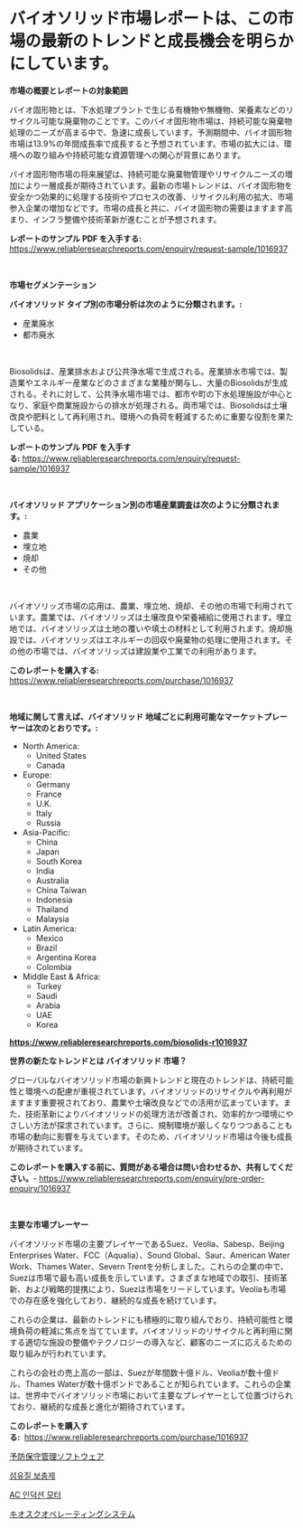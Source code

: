 <p><h1>バイオソリッド市場レポートは、この市場の最新のトレンドと成長機会を明らかにしています。</h1></p><p><strong>市場の概要とレポートの対象範囲</strong></p>
<p><p>バイオ固形物とは、下水処理プラントで生じる有機物や無機物、栄養素などのリサイクル可能な廃棄物のことです。このバイオ固形物市場は、持続可能な廃棄物処理のニーズが高まる中で、急速に成長しています。予測期間中、バイオ固形物市場は13.9%の年間成長率で成長すると予想されています。市場の拡大には、環境への取り組みや持続可能な資源管理への関心が背景にあります。</p><p>バイオ固形物市場の将来展望は、持続可能な廃棄物管理やリサイクルニーズの増加により一層成長が期待されています。最新の市場トレンドは、バイオ固形物を安全かつ効果的に処理する技術やプロセスの改善、リサイクル利用の拡大、市場参入企業の増加などです。市場の成長と共に、バイオ固形物の需要はますます高まり、インフラ整備や技術革新が進むことが予想されます。</p></p>
<p><strong>レポートのサンプル PDF を入手する:</strong> <a href="https://www.reliableresearchreports.com/enquiry/request-sample/1016937">https://www.reliableresearchreports.com/enquiry/request-sample/1016937</a></p>
<p>&nbsp;</p>
<p><strong>市場セグメンテーション</strong></p>
<p><strong>バイオソリッド タイプ別の市場分析は次のように分類されます。:</strong></p>
<p><ul><li>産業廃水</li><li>都市廃水</li></ul></p>
<p>&nbsp;</p>
<p><p>Biosolidsは、産業排水および公共浄水場で生成される。産業排水市場では、製造業やエネルギー産業などのさまざまな業種が関与し、大量のBiosolidsが生成される。それに対して、公共浄水場市場では、都市や町の下水処理施設が中心となり、家庭や商業施設からの排水が処理される。両市場では、Biosolidsは土壌改良や肥料として再利用され、環境への負荷を軽減するために重要な役割を果たしている。</p></p>
<p><strong>レポートのサンプル PDF を入手する:</strong>&nbsp;<a href="https://www.reliableresearchreports.com/enquiry/request-sample/1016937">https://www.reliableresearchreports.com/enquiry/request-sample/1016937</a></p>
<p>&nbsp;</p>
<p><strong> バイオソリッド アプリケーション別の市場産業調査は次のように分類されます。:</strong></p>
<p><ul><li>農業</li><li>埋立地</li><li>焼却</li><li>その他</li></ul></p>
<p>&nbsp;</p>
<p><p>バイオソリッズ市場の応用は、農業、埋立地、焼却、その他の市場で利用されています。農業では、バイオソリッズは土壌改良や栄養補給に使用されます。埋立地では、バイオソリッズは土地の覆いや填土の材料として利用されます。焼却施設では、バイオソリッズはエネルギーの回収や廃棄物の処理に使用されます。その他の市場では、バイオソリッズは建設業や工業での利用があります。</p></p>
<p><strong>このレポートを購入する:</strong>&nbsp; <a href="https://www.reliableresearchreports.com/purchase/1016937">https://www.reliableresearchreports.com/purchase/1016937</a></p>
<p>&nbsp;</p>
<p><strong>地域に関して言えば、バイオソリッド 地域ごとに利用可能なマーケットプレーヤーは次のとおりです。:</strong></p>
<p><ul>
    <li>
        North America:
        <ul>
            <li>United States</li>
            <li>Canada</li>
        </ul>
    </li>
    <li>
        Europe:
        <ul>
            <li>Germany</li>
            <li>France</li>
            <li>U.K.</li>
            <li>Italy</li>
            <li>Russia</li>
        </ul>
    </li>
    <li>
        Asia-Pacific:
        <ul>
            <li>China</li>
            <li>Japan</li>
            <li>South Korea</li>
            <li>India</li>
            <li>Australia</li>
            <li>China Taiwan</li>
            <li>Indonesia</li>
            <li>Thailand</li>
            <li>Malaysia</li>
        </ul>
    </li>
    <li>
        Latin America:
        <ul>
            <li>Mexico</li>
            <li>Brazil</li>
            <li>Argentina Korea</li>
            <li>Colombia</li>
        </ul>
    </li>
    <li>
        Middle East & Africa:
        <ul>
            <li>Turkey</li>
            <li>Saudi</li>
            <li>Arabia</li>
            <li>UAE</li>
            <li>Korea</li>
        </ul>
    </li>
    </ul></p>
<p><strong><a href="https://www.reliableresearchreports.com/biosolids-r1016937">https://www.reliableresearchreports.com/biosolids-r1016937</a></strong>&nbsp;</p>
<p><strong>世界の新たなトレンドとは バイオソリッド 市場？</strong></p>
<p><p>グローバルなバイオソリッド市場の新興トレンドと現在のトレンドは、持続可能性と環境への配慮が重視されています。バイオソリッドのリサイクルや再利用がますます重要視されており、農業や土壌改良などでの活用が広まっています。また、技術革新によりバイオソリッドの処理方法が改善され、効率的かつ環境にやさしい方法が探求されています。さらに、規制環境が厳しくなりつつあることも市場の動向に影響を与えています。そのため、バイオソリッド市場は今後も成長が期待されています。</p></p>
<p><strong>このレポートを購入する前に、質問がある場合は問い合わせるか、共有してください。</strong>- <a href="https://www.reliableresearchreports.com/enquiry/pre-order-enquiry/1016937">https://www.reliableresearchreports.com/enquiry/pre-order-enquiry/1016937</a></p>
<p>&nbsp;</p>
<p><strong>主要な市場プレーヤー</strong></p>
<p><p>バイオソリッド市場の主要プレイヤーであるSuez、Veolia、Sabesp、Beijing Enterprises Water、FCC（Aqualia）、Sound Global、Saur、American Water Work、Thames Water、Severn Trentを分析しました。これらの企業の中で、Suezは市場で最も高い成長を示しています。さまざまな地域での取引、技術革新、および戦略的提携により、Suezは市場をリードしています。Veoliaも市場での存在感を強化しており、継続的な成長を続けています。</p><p>これらの企業は、最新のトレンドにも積極的に取り組んでおり、持続可能性と環境負荷の軽減に焦点を当てています。バイオソリッドのリサイクルと再利用に関する適切な施設の整備やテクノロジーの導入など、顧客のニーズに応えるための取り組みが行われています。</p><p>これらの会社の売上高の一部は、Suezが年間数十億ドル、Veoliaが数十億ドル、Thames Waterが数十億ポンドであることが知られています。これらの企業は、世界中でバイオソリッド市場において主要なプレイヤーとして位置づけられており、継続的な成長と進化が期待されています。</p></p>
<p><strong>このレポートを購入する:</strong>&nbsp;&nbsp;<a href="https://www.reliableresearchreports.com/purchase/1016937">https://www.reliableresearchreports.com/purchase/1016937</a></p>
<p><p><a href="https://medium.com/@isomgleason2023/%E4%BA%88%E9%98%B2%E4%BF%9D%E5%AE%88%E7%AE%A1%E7%90%86%E3%82%BD%E3%83%95%E3%83%88%E3%82%A6%E3%82%A7%E3%82%A2%E5%B8%82%E5%A0%B4%E3%81%AE%E8%A6%8F%E6%A8%A1%E3%81%AF-%E3%82%B0%E3%83%AD%E3%83%BC%E3%83%90%E3%83%AB%E7%94%A3%E6%A5%AD%E3%81%AB%E3%81%8A%E3%81%91%E3%82%8B%E6%9C%80%E9%81%A9%E3%81%AA%E3%83%9E%E3%83%BC%E3%82%B1%E3%83%86%E3%82%A3%E3%83%B3%E3%82%B0%E3%83%81%E3%83%A3%E3%83%8D%E3%83%AB%E3%82%92%E6%98%8E%E3%82%89%E3%81%8B%E3%81%AB%E3%81%97%E3%81%BE%E3%81%99-87c57b1bef53">予防保守管理ソフトウェア</a></p><p><a href="https://medium.com/@leatharoan20231/%EC%84%AC%EC%9C%A0-%EB%B3%B4%EC%B6%A9%EC%A0%9C-%EC%8B%9C%EC%9E%A5%EC%9D%80-%EC%8B%9C%EC%9E%A5-%EC%A0%90%EC%9C%A0%EC%9C%A8-%EA%B7%9C%EB%AA%A8-%EB%B0%8F-2031%EB%85%84%EA%B9%8C%EC%A7%80-%EC%98%88%EC%B8%A1%EB%90%9C-%EC%98%88%EC%B8%A1%EC%97%90-%EC%B4%88%EC%A0%90%EC%9D%84-%EB%A7%9E%EC%B6%94%EA%B3%A0-%EC%9E%88%EC%8A%B5%EB%8B%88%EB%8B%A4-2e77f66909a3">섬유질 보충제</a></p><p><a href="https://medium.com/@gummibear5656757/2024%EB%85%84%EB%B6%80%ED%84%B0-2031%EB%85%84%EA%B9%8C%EC%A7%80-%EC%98%88%EC%83%81%EB%90%9C-ac-%EC%9D%B8%EB%8D%95%EC%85%98-%EB%AA%A8%ED%84%B0-%EC%8B%9C%EC%9E%A5-%EB%8F%99%ED%96%A5%EA%B3%BC-%EC%8B%9C%EC%9E%A5-%EB%B6%84%EC%84%9D-6f396a271963">AC 인덕션 모터</a></p><p><a href="https://medium.com/@josephee58/%E3%82%AD%E3%82%AA%E3%82%B9%E3%82%AF%E3%82%AA%E3%83%9A%E3%83%AC%E3%83%BC%E3%83%86%E3%82%A3%E3%83%B3%E3%82%B0%E3%82%B7%E3%82%B9%E3%83%86%E3%83%A0%E5%B8%82%E5%A0%B4%E8%AA%BF%E6%9F%BB%E3%83%AC%E3%83%9D%E3%83%BC%E3%83%88-%E3%81%9D%E3%81%AE%E6%AD%B4%E5%8F%B2%E3%81%A8%E4%BA%88%E6%B8%AC-2024%E5%B9%B4%E3%81%8B%E3%82%892031%E5%B9%B4%E3%81%BE%E3%81%A7-0a2aac479063">キオスクオペレーティングシステム</a></p></p>